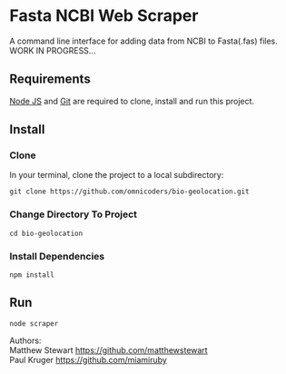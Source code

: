 # Fasta NCBI Web Scraper
A command line interface for adding data from NCBI to Fasta(.fas) files.  
WORK IN PROGRESS... 

## Requirements
[Node JS](https://nodejs.org/en/download/) and [Git](https://git-scm.com/downloads) are required to clone, install and run this project.

## Install

### Clone
In your terminal, clone the project to a local subdirectory:
```
git clone https://github.com/omnicoders/bio-geolocation.git
```

### Change Directory To Project
```
cd bio-geolocation
```

### Install Dependencies
```
npm install
```

## Run 
```
node scraper
```
  
Authors:  
Matthew Stewart https://github.com/matthewstewart  
Paul Kruger    https://github.com/miamiruby
